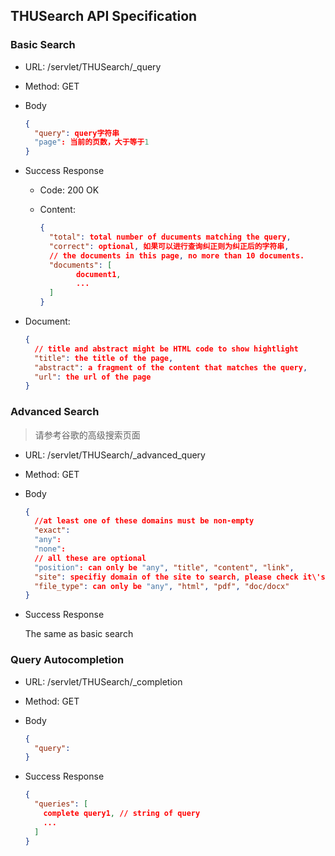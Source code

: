 ## THUSearch API Specification

### Basic Search

* URL: /servlet/THUSearch/_query

* Method: GET

* Body

  ```json
  {
    "query": query字符串
    "page": 当前的页数，大于等于1
  }
  ```

  

* Success Response

  * Code: 200 OK

  * Content:

    ```json
    {
      "total": total number of ducuments matching the query,
      "correct": optional, 如果可以进行查询纠正则为纠正后的字符串,
      // the documents in this page, no more than 10 documents.
      "documents": [
      		document1,
      		...
      ]
    }
    ```

* Document:

  ```json
  {
    // title and abstract might be HTML code to show hightlight
    "title": the title of the page,
    "abstract": a fragment of the content that matches the query,
    "url": the url of the page
  }
  ```

### Advanced Search

> 请参考谷歌的高级搜索页面

* URL:  /servlet/THUSearch/\_advanced\_query

* Method: GET

* Body

  ```json
  {
  	//at least one of these domains must be non-empty
    "exact":
  	"any": 
  	"none":
  	// all these are optional
  	"position": can only be "any", "title", "content", "link",
  	"site": specifiy domain of the site to search, please check it\'s in the format of URL in the frontend
  	"file_type": can only be "any", "html", "pdf", "doc/docx"
  }
  ```

* Success Response

  The same as basic search

### Query Autocompletion

* URL: /servlet/THUSearch/_completion

* Method: GET

* Body

  ```json
  {
    "query":
  }
  ```

* Success Response

  ```json
  {
  	"queries": [
      complete query1, // string of query
      ...
    ]
  }
  ```

  
